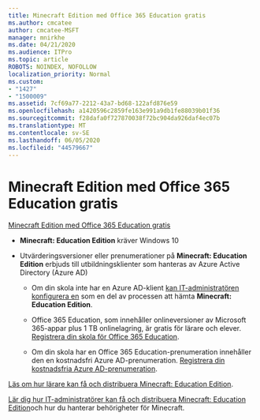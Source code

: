 ```yaml
---
title: Minecraft Edition med Office 365 Education gratis
ms.author: cmcatee
author: cmcatee-MSFT
manager: mnirkhe
ms.date: 04/21/2020
ms.audience: ITPro
ms.topic: article
ROBOTS: NOINDEX, NOFOLLOW
localization_priority: Normal
ms.custom:
- "1427"
- "1500009"
ms.assetid: 7cf69a77-2212-43a7-bd68-122afd876e59
ms.openlocfilehash: a1420596c2859fe163e991a9db1fe88039b01f36
ms.sourcegitcommit: f28dafa0f727870038f72bc904da926daf4ec07b
ms.translationtype: MT
ms.contentlocale: sv-SE
ms.lasthandoff: 06/05/2020
ms.locfileid: "44579667"
---
```

# <a name="minecraft-edition-with-office-365-education-for-free"></a>Minecraft Edition med Office 365 Education gratis

[Minecraft Edition med Office 365 Education gratis](https://docs.microsoft.com/education/windows/get-minecraft-for-education)
  
- **Minecraft: Education Edition** kräver Windows 10

- Utvärderingsversioner eller prenumerationer på **Minecraft: Education Edition** erbjuds till utbildningsklienter som hanteras av Azure Active Directory (Azure AD)

  - Om din skola inte har en Azure AD-klient [kan IT-administratören konfigurera en](https://docs.microsoft.com/education/windows/school-get-minecraft) som en del av processen att hämta **Minecraft: Education Edition**.

  - Office 365 Education, som innehåller onlineversioner av Microsoft 365-appar plus 1 TB onlinelagring, är gratis för lärare och elever. [Registrera din skola för Office 365 Education](https://products.office.com/academic/office-365-education-plan).

  - Om din skola har en Office 365 Education-prenumeration innehåller den en kostnadsfri Azure AD-prenumeration. [Registrera din kostnadsfria Azure AD-prenumeration](https://msdn.microsoft.com/library/windows/hardware/mt703369%28v=vs.85%29.aspx).

[Läs om hur lärare kan få och distribuera Minecraft: Education Edition](https://docs.microsoft.com/education/windows/teacher-get-minecraft).
  
[Lär dig hur IT-administratörer kan få och distribuera Minecraft: Education Edition](https://docs.microsoft.com/education/windows/school-get-minecraft)och hur du hanterar behörigheter för Minecraft.